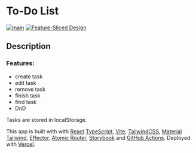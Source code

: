 # To-Do List

[![main](https://github.com/osovv/todo/actions/workflows/ci.yml/badge.svg?branch=main)](https://github.com/osovv/todo/actions)
[![Feature-Sliced Design](https://img.shields.io/badge/architecture-%F0%9F%8D%B0%20feature--sliced-blue)](https://feature-sliced.design/)

## Description

### Features:

- create task
- edit task
- remove task
- finish task
- find task
- DnD

Tasks are stored in localStorage.

This app is built with with [React](https://reactjs.org/) [TypeScript](https://www.typescriptlang.org/), [Vite](https://vitejs.dev/), [TailwindCSS](https://tailwindcss.com/), [Material Tailwind](https://www.material-tailwind.com/), [Effector](https://effector.dev), [Atomic Router](https://atomic-router.github.io/), [Storybook](https://storybook.js.org/) and [GitHub Actions](https://docs.github.com/en/actions). Deployed with [Vercel](https://vercel.app).
